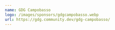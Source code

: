 ```yaml
---
name: GDG Campobasso
logo: /images/sponsors/gdgcampobasso.webp
url: https://gdg.community.dev/gdg-campobasso/
---
```

